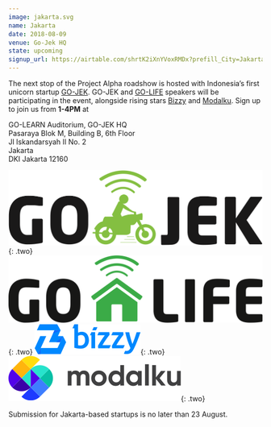 ```yaml
---
image: jakarta.svg
name: Jakarta
date: 2018-08-09
venue: Go-Jek HQ
state: upcoming
signup_url: https://airtable.com/shrtK2iXnYVoxRMDx?prefill_City=Jakarta
---
```


The next stop of the Project Alpha roadshow is hosted with Indonesia’s first unicorn startup [GO-JEK](https://www.go-jek.com/). GO-JEK and [GO-LIFE](https://www.go-jek.com/go-life/) speakers will be participating in the event, alongside rising stars [Bizzy](https://www.bizzy.co.id/) and [Modalku](https://modalku.co.id/). Sign up to join us from **1-4PM** at

GO-LEARN Auditorium, GO-JEK HQ  
Pasaraya Blok M, Building B, 6th Floor  
Jl Iskandarsyah II No. 2  
Jakarta  
DKI Jakarta 12160

[![GoJek](/assets/wordmark-gojek.svg)](https://www.go-jek.com/){: .two}
[![GoLife](/assets/wordmark-golife.svg)](https://www.go-jek.com/go-life/){: .two}
[![Bizzy](/assets/wordmark-bizzi.svg)](https://www.bizzy.co.id/){: .two}
[![Modalku](/assets/wordmark-modalku.svg)](https://modalku.co.id/){: .two}

Submission for Jakarta-based startups is no later than 23 August.